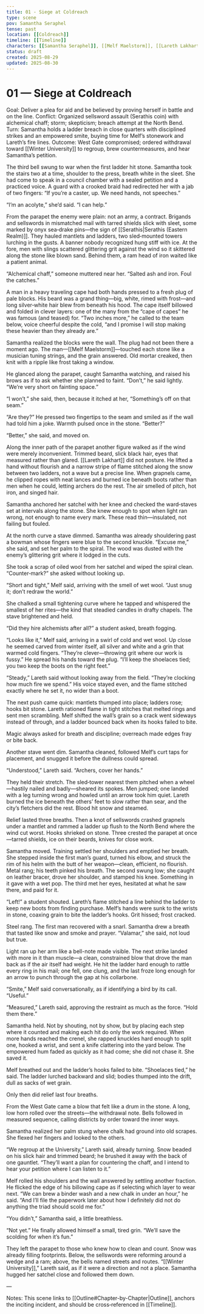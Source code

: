 ```yaml
---
title: 01 - Siege at Coldreach
type: scene
pov: Samantha Seraphel
tense: past
location: [[Coldreach]]
timeline: [[Timeline]]
characters: [[Samantha Seraphel]], [[Melf Maelstorm]], [[Lareth Lakhart]]
status: draft
created: 2025-08-29
updated: 2025-08-30
---
```


# 01 — Siege at Coldreach

Goal: Deliver a plea for aid and be believed by proving herself in battle and on the line.
Conflict: Organized sellsword assault (Serathis coin) with alchemical chaff; storm; skepticism; breach attempt at the North Bend.
Turn: Samantha holds a ladder breach in close quarters with disciplined strikes and an empowered smite, buying time for Melf’s stonework and Lareth’s fire lines.
Outcome: West Gate compromised; ordered withdrawal toward [[Winter University]] to regroup, brew countermeasures, and hear Samantha’s petition.

The third bell swung to war when the first ladder hit stone. Samantha took the stairs two at a time, shoulder to the press, breath white in the sleet. She had come to speak in a council chamber with a sealed petition and a practiced voice. A guard with a crooked braid had redirected her with a jab of two fingers: “If you’re a caster, up. We need hands, not speeches.”

“I’m an acolyte,” she’d said. “I can help.”

From the parapet the enemy were plain: not an army, a contract. Brigands and sellswords in mismatched mail with tarred shields slick with sleet, some marked by onyx sea‑drake pins—the sign of [[Serathis|Serathis (Eastern Realm)]]. They hauled mantlets and ladders, two sled‑mounted towers lurching in the gusts. A banner nobody recognized hung stiff with ice. At the fore, men with slings scattered glittering grit against the wind so it skittered along the stone like blown sand. Behind them, a ram head of iron waited like a patient animal.

“Alchemical chaff,” someone muttered near her. “Salted ash and iron. Foul the catches.”

A man in a heavy traveling cape had both hands pressed to a fresh plug of pale blocks. His beard was a grand thing—big, white, rimed with frost—and long silver‑white hair blew from beneath his hood. The cape itself billowed and folded in clever layers: one of the many from the “cape of capes” he was famous (and teased) for. “Two inches more,” he called to the team below, voice cheerful despite the cold, “and I promise I will stop making these heavier than they already are.”

Samantha realized the blocks were the wall. The plug had not been there a moment ago. The man—[[Melf Maelstorm]]—touched each stone like a musician tuning strings, and the grain answered. Old mortar creaked, then knit with a ripple like frost taking a window.

He glanced along the parapet, caught Samantha watching, and raised his brows as if to ask whether she planned to faint. “Don’t,” he said lightly. “We’re very short on fainting space.”

“I won’t,” she said, then, because it itched at her, “Something’s off on that seam.”

“Are they?” He pressed two fingertips to the seam and smiled as if the wall had told him a joke. Warmth pulsed once in the stone. “Better?”

“Better,” she said, and moved on.

Along the inner path of the parapet another figure walked as if the wind were merely inconvenient. Trimmed beard, slick black hair, eyes that measured rather than glared. [[Lareth Lakhart]] did not posture. He lifted a hand without flourish and a narrow stripe of flame stitched along the snow between two ladders, not a wave but a precise line. When grapnels came, he clipped ropes with neat lances and burned ice beneath boots rather than men when he could, letting archers do the rest. The air smelled of pitch, hot iron, and singed hair.

Samantha anchored her satchel with her knee and checked the ward‑staves set at intervals along the stone. She knew enough to spot when light ran wrong, not enough to name every mark. These read thin—insulated, not failing but fouled.

At the north curve a stave dimmed. Samantha was already shouldering past a bowman whose fingers were blue to the second knuckle. “Excuse me,” she said, and set her palm to the spiral. The wood was dusted with the enemy’s glittering grit where it lodged in the cuts.

She took a scrap of oiled wool from her satchel and wiped the spiral clean. “Counter‑mark?” she asked without looking up.

“Short and tight,” Melf said, arriving with the smell of wet wool. “Just snug it; don’t redraw the world.”

She chalked a small tightening curve where he tapped and whispered the smallest of her rites—the kind that steadied candles in drafty chapels. The stave brightened and held.

“Did they hire alchemists after all?” a student asked, breath fogging.

“Looks like it,” Melf said, arriving in a swirl of cold and wet wool. Up close he seemed carved from winter itself, all silver and white and a grin that warmed cold fingers. “They’re clever—throwing grit where our work is fussy.” He spread his hands toward the plug. “I’ll keep the shoelaces tied; you two keep the boots on the right feet.”

“Steady,” Lareth said without looking away from the field. “They’re clocking how much fire we spend.”
His voice stayed even, and the flame stitched exactly where he set it, no wider than a boot.

The next push came quick: mantlets thumped into place; ladders rose; hooks bit stone. Lareth rationed flame in tight stitches that melted rings and sent men scrambling. Melf shifted the wall’s grain so a crack went sideways instead of through, and a ladder bounced back when its hooks failed to bite.

Magic always asked for breath and discipline; overreach made edges fray or bite back.

Another stave went dim. Samantha cleaned, followed Melf’s curt taps for placement, and snugged it before the dullness could spread.

“Understood,” Lareth said. “Archers, cover her hands.”

They held their stretch. The sled‑tower nearest them pitched when a wheel—hastily nailed and badly—sheared its spokes. Men jumped; one landed with a leg turning wrong and howled until an arrow took him quiet. Lareth burned the ice beneath the others’ feet to slow rather than sear, and the city’s fletchers did the rest. Blood hit snow and steamed.

Relief lasted three breaths. Then a knot of sellswords crashed grapnels under a mantlet and rammed a ladder up flush to the North Bend where the wind cut worst. Hooks shrieked on stone. Three crested the parapet at once—tarred shields, ice on their beards, knives for close work.

Samantha moved. Training settled her shoulders and emptied her breath. She stepped inside the first man’s guard, turned his elbow, and struck the rim of his helm with the butt of her weapon—clean, efficient, no flourish. Metal rang; his teeth pinked his breath. The second swung low; she caught on leather bracer, drove her shoulder, and stamped his knee. Something in it gave with a wet pop. The third met her eyes, hesitated at what he saw there, and paid for it.

“Left!” a student shouted. Lareth’s flame stitched a line behind the ladder to keep new boots from finding purchase. Melf’s hands were sunk to the wrists in stone, coaxing grain to bite the ladder’s hooks. Grit hissed; frost cracked.

Steel rang. The first man recovered with a snarl. Samantha drew a breath that tasted like snow and smoke and prayer. “Valamar,” she said, not loud but true.

Light ran up her arm like a bell-note made visible. The next strike landed with more in it than muscle—a clean, constrained blow that drove the man back as if the air itself had weight. He hit the ladder hard enough to rattle every ring in his mail; one fell, one clung, and the last froze long enough for an arrow to punch through the gap at his collarbone.

“Smite,” Melf said conversationally, as if identifying a bird by its call. “Useful.”

“Measured,” Lareth said, approving the restraint as much as the force. “Hold them there.”

Samantha held. Not by shouting, not by show, but by placing each step where it counted and making each hit do only the work required. When more hands reached the crenel, she rapped knuckles hard enough to split one, hooked a wrist, and sent a knife clattering into the yard below. The empowered hum faded as quickly as it had come; she did not chase it. She saved it.

Melf breathed out and the ladder’s hooks failed to bite. “Shoelaces tied,” he said. The ladder lurched backward and slid; bodies thumped into the drift, dull as sacks of wet grain.

Only then did relief last four breaths.

From the West Gate came a blow that felt like a drum in the stone. A long, low horn rolled over the streets—the withdrawal note. Bells followed in measured sequence, calling districts by order toward the inner ways.

Samantha realized her palm stung where chalk had ground into old scrapes. She flexed her fingers and looked to the others.

“We regroup at the University,” Lareth said, already turning. Snow beaded on his slick hair and trimmed beard; he brushed it away with the back of one gauntlet. “They’ll want a plan for countering the chaff, and I intend to hear your petition where I can listen to it.”

Melf rolled his shoulders and the wall answered by settling another fraction. He flicked the edge of his billowing cape as if selecting which layer to wear next. “We can brew a binder wash and a new chalk in under an hour,” he said. “And I’ll file the paperwork later about how I definitely did not do anything the triad should scold me for.”

“You didn’t,” Samantha said, a little breathless.

“Not yet.” He finally allowed himself a small, tired grin. “We’ll save the scolding for when it’s fun.”

They left the parapet to those who knew how to clean and count. Snow was already filling footprints. Below, the sellswords were reforming around a wedge and a ram; above, the bells named streets and routes. “[[Winter University]],” Lareth said, as if it were a direction and not a place. Samantha hugged her satchel close and followed them down.

—

Notes: This scene links to [[Outline#Chapter-by-Chapter|Outline]], anchors the inciting incident, and should be cross‑referenced in [[Timeline]].
